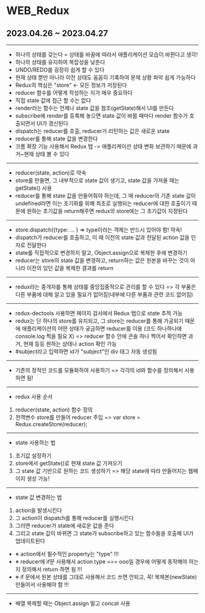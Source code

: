 # WEB_Redux
## 2023.04.26 ~ 2023.04.27
***
* 하나의 상태를 갖는다 = 상태를 바꿈에 따라서 애플리케이션 모습이 바뀐다고 생각!
* 하나의 상태를 유지하여 복잡성을 낮춘다
* UNDO/REDO를 굉장히 쉽게 할 수 있다
* 현재 상태 뿐만 아니라 이전 상태도 꼼꼼히 기록하여 문제 상황 파악 쉽게 가능하다
* Redux의 핵심은 "store" <- 모든 정보가 저장된다
* reducer 함수를 어떻게 작성하는 지가 매우 중요하다
* 직접 state 값에 접근 할 수는 없다
* render라는 함수는 언제나 state 값을 참조(getState)해서 UI를 만든다
* subscribe에 render를 등록해 놓으면 state 값이 바뀔 때마다 render 함수가 호출되면서 UI가 갱신된다
* dispatch는 reducer를 호출, reducer가 리턴하는 값은 새로운 state
* reducer를 통해 state 값을 변경한다
* 크롬 확장 기능 사용해서 Redux 탭 -> 애플리케이션 상태 변화 보관하기 때문에 과거~현재 상태 볼 수 있다
***
* reducer(state, action)로 약속
* store를 만들면, 그 내부적으로 state 값이 생기고, state 값을 가져올 때는 getState() 사용
* reducer를 통해 state 값을 만들어줘야 하는데, 그 때 reducer의 기존 state 값이 undefined라면 이는 초기화를 위해 최초로 실행되는 reducer에 대한 호출이기 때문에 원하는 초기값을 return해주면 redux의 store에는 그 초기값이 지정된다
***
* store.dispatch({type:    ... } => type이라는 객체는 반드시 있어야 함! 약속!
* dispatch가 reducer를 호출하고, 이 때 이전의 state 값과 전달된 action 값을 인자로 전달한다
* state를 직접적으로 변경하지 말고, Object.assign으로 복제한 후에 변경하기
* reducer는 store의 state 값을 변경하고, return하는 값은 원본을 바꾸는 것이 아니라 이전의 있던 값을 복제한 결과를 return
***
* redux라는 중개자를 통해 상태를 중앙집중적으로 관리를 할 수 있다 => 각 부품은 다른 부품에 대해 알고 있을 필요가 없어짐(내부에 다른 부품과 관련 코드 없어짐)
***
* redux-dectools 사용하면 페이지 검사에서 Redux 탭으로 state 추적 가능
* redux는 단 하나의 store를 유지되고, 그 store는 reducer를 통해 가공되기 때문에 애플리케이션의 어떤 상태가 궁금하면 reducer를 이용 (코드 하나하나에 console.log 찍을 필요 X)
=> reducer 함수 안에 콘솔 하나 찍어서 확인하면 과거, 현재 등등 원하는 상태나 action 확인 가능
 * #subject라고 입력하면 id가 "subject"인 div 태그 자동 생성됨
***
* 기존의 정적인 코드를 모듈화하여 사용하기
=> 각각의 id와 함수를 정의해서 사용하면 됨!
***
* redux 사용 순서
1. reducer(state, action) 함수 정의
2. 전역변수 store를 만들어 reducer 주입 => var store = Redux.createStore(reducer);
***
* state 사용하는 법
1. 초기값 설정하기
2. store에서 getState()로 현재 state 값 가져오기
3. 그 state 값 기반으로 원하는 코드 생성하기
=> 해당 state에 따라 만들어지는 웹페이지 생성 가능!
***
* state 값 변경하는 법
1. action을 발생시킨다
2. 그 action이 dispatch를 통해 reducer를 실행시킨다
3. 그러면 reducer가 state에 새로운 값을 준다
4. 그리고 state 값이 바뀌면 그 state가 subscribe하고 있는 함수들을 호출해 UI가 업데이트된다
* ※ action에서 필수적인 property는 "type" !!!
* ※ reducer에 if문 사용해서 action.type === ooo일 경우에 어떻게 동작해야 하는지 정의해서 return 하면 됨 !!!
* ※ if 문에서 원본 상태를 그대로 사용해서 코드 쓰면 안되고, 꼭! 복제본(newState) 만들어서 사용해야 함 !!!
***
* 배열 복제할 때는 Object.assign 말고 concat 사용
